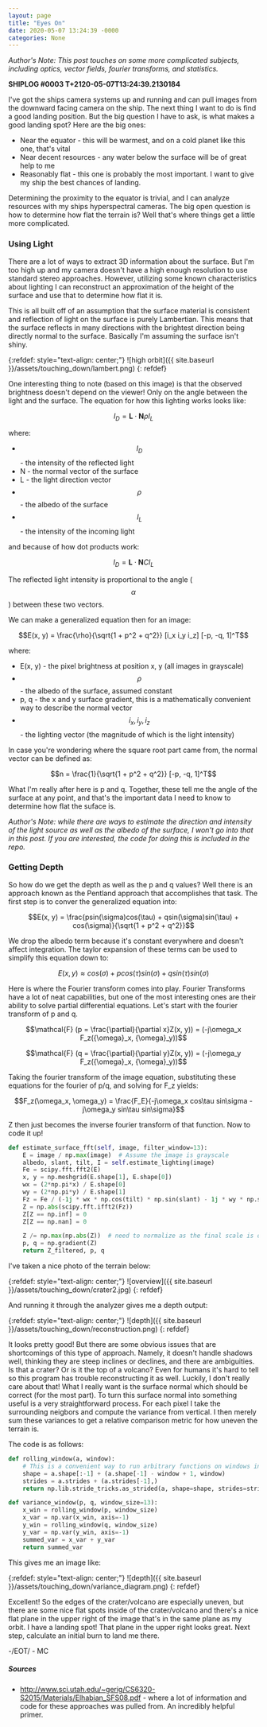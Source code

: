 ```yaml
---
layout: page
title: "Eyes On"
date: 2020-05-07 13:24:39 -0000
categories: None
---
```

<script type="text/javascript" src="http://cdn.mathjax.org/mathjax/latest/MathJax.js?config=TeX-AMS-MML_HTMLorMML"></script>

*Author's Note: This post touches on some more complicated subjects, including optics, vector fields, fourier transforms, and statistics.*


**SHIPLOG #0003 T+2120-05-07T13:24:39.2130184**

I've got the ships camera systems up and running and can pull images from the downward facing camera on the ship.  The next thing I want to do is find a good landing position.  But the big question I have to ask, is what makes a good landing spot? Here are the big ones:
* Near the equator - this will be warmest, and on a cold planet like this one, that's vital
* Near decent resources - any water below the surface will be of great help to me
* Reasonably flat - this one is probably the most important.  I want to give my ship the best chances of landing.

Determining the proximity to the equator is trivial, and I can analyze resources with my ships hyperspectral cameras.  The big open question is how to determine how flat the terrain is?  Well that's where things get a little more complicated.

### Using Light
There are a lot of ways to extract 3D information about the surface. But I'm too high up and my camera doesn't have a high enough resolution to use standard stereo approaches.  However, utilizing some known characteristics about lighting I can reconstruct an approximation of the height of the surface and use that to determine how flat it is.

This is all built off of an assumption that the surface material is consistent and reflection of light on the surface is purely Lambertian.  This means that the surface reflects in many directions with the brightest direction being directly normal to the surface.  Basically I'm assuming the surface isn't shiny.

{:refdef: style="text-align: center;"}
![high orbit]({{ site.baseurl }}/assets/touching_down/lambert.png)
{: refdef}

One interesting thing to note (based on this image) is that the observed brightness doesn't depend on the viewer!  Only on the angle between the light and the surface.  The equation for how this lighting works looks like:

$$I_{D}=\mathbf {L} \cdot \mathbf {N} \rho I_{L}$$


where:
* $$I_{D}$$ - the intensity of the reflected light
* N - the normal vector of the surface
* L - the light direction vector 
* $$\rho$$ - the albedo of the surface
* $$I_L$$ - the intensity of the incoming light

and because of how dot products work:

$$I_{D}=\mathbf {L} \cdot \mathbf {N} CI_{L}$$

The reflected light intensity is proportional to the angle ($$\alpha$$) between these two vectors.

We can make a generalized equation then for an image:

$$E(x, y) = \frac{\rho}{\sqrt{1 + p^2 + q^2}} [i_x i_y i_z] [-p, -q, 1]^T$$ 

where:
* E(x, y) - the pixel brightness at position x, y (all images in grayscale)
* $$\rho$$ - the albedo of the surface, assumed constant
* p, q - the x and y surface gradient, this is a mathematically convenient way to describe the normal vector
* $$i_x, i_y, i_z$$ - the lighting vector (the magnitude of which is the light intensity)

In case you're wondering where the square root part came from, the normal vector can be defined as:

$$n = \frac{1}{\sqrt{1 + p^2 + q^2}} [-p, -q, 1]^T$$


What I'm really after here is p and q.  Together, these tell me the angle of the surface at any point, and that's the important data I need to know to determine how flat the suface is.

*Author's Note: while there are ways to estimate the direction and intensity of the light source as well as the albedo of the surface, I won't go into that in this post.  If you are interested, the code for doing this is included in the repo.*


### Getting Depth
So how do we get the depth as well as the p and q values?  Well there is an approach known as the Pentland approach that accomplishes that task.  The first step is to conver the generalized equation into:

$$E(x, y) = \frac{psin(\sigma)cos(\tau) + qsin(\sigma)sin(\tau) + cos(\sigma)}{\sqrt{1 + p^2 + q^2}}$$

We drop the albedo term because it's constant everywhere and doesn't affect integration.  The taylor expansion of these terms can be used to simplify this equation down to:

$$E(x, y) \approx cos(\sigma) + pcos(\tau)sin(\sigma) + qsin(\tau)sin(\sigma)$$

Here is where the Fourier transform comes into play.  Fourier Transforms have a lot of neat capabilities, but one of the most interesting ones are their ability to solve partial differential equations.  Let's start with the fourier transform of p and q.

$$\mathcal{F} (p = \frac{\partial}{\partial x}Z(x, y)) = (-j\omega_x F_z({\omega}_x, {\omega}_y))$$

$$\mathcal{F} (q = \frac{\partial}{\partial y}Z(x, y)) = (-j\omega_y F_z({\omega}_x, {\omega}_y))$$

Taking the fourier transform of the image equation, substituting these equations for the fourier of p/q, and solving for F_z yields:

$$F_z(\omega_x, \omega_y) = \frac{F_E}{-j\omega_x cos\tau sin\sigma - j\omega_y sin\tau sin\sigma}$$

Z then just becomes the inverse fourier transform of that function.  Now to code it up!

```python
def estimate_surface_fft(self, image, filter_window=13):
    E = image / np.max(image)  # Assume the image is grayscale
    albedo, slant, tilt, I = self.estimate_lighting(image)
    Fe = scipy.fft.fft2(E)
    x, y = np.meshgrid(E.shape[1], E.shape[0])
    wx = (2*np.pi*x) / E.shape[0]
    wy = (2*np.pi*y) / E.shape[1]
    Fz = Fe / (-1j * wx * np.cos(tilt) * np.sin(slant) - 1j * wy * np.sin(tilt) * np.sin(slant))
    Z = np.abs(scipy.fft.ifft2(Fz))  
    Z[Z == np.inf] = 0
    Z[Z == np.nan] = 0

    Z /= np.max(np.abs(Z))  # need to normalize as the final scale is on the order of 1e8
    p, q = np.gradient(Z)
    return Z_filtered, p, q
```

I've taken a nice photo of the terrain below:

{:refdef: style="text-align: center;"}
![overview]({{ site.baseurl }}/assets/touching_down/crater2.jpg)
{: refdef}

And running it through the analyzer gives me a depth output:

{:refdef: style="text-align: center;"}
![depth]({{ site.baseurl }}/assets/touching_down/reconstruction.png)
{: refdef}

It looks pretty good!  But there are some obvious issues that are shortcomings of this type of approach.  Namely, it doesn't handle shadows well, thinking they are steep inclines or declines, and there are ambiguities.  Is that a crater?  Or is it the top of a volcano?  Even for humans it's hard to tell so this program has trouble reconstructing it as well.  Luckily, I don't really care about that! What I really want is the surface normal which should be correct (for the most part).  To turn this surface normal into something useful is a very straightforward process.  For each pixel I take the surrounding neigbors and compute the variance from vertical.  I then merely sum these variances to get a relative comparison metric for how uneven the terrain is.

The code is as follows:

```python
def rolling_window(a, window):
    # This is a convenient way to run arbitrary functions on windows in a 2D array.
    shape = a.shape[:-1] + (a.shape[-1] - window + 1, window)
    strides = a.strides + (a.strides[-1],)
    return np.lib.stride_tricks.as_strided(a, shape=shape, strides=strides)

def variance_window(p, q, window_size=13):
    x_win = rolling_window(p, window_size)
    x_var = np.var(x_win, axis=-1)
    y_win = rolling_window(q, window_size)
    y_var = np.var(y_win, axis=-1)
    summed_var = x_var + y_var
    return summed_var
```

This gives me an image like:

{:refdef: style="text-align: center;"}
![depth]({{ site.baseurl }}/assets/touching_down/variance_diagram.png)
{: refdef}

Excellent!  So the edges of the crater/volcano are especially uneven, but there are some nice flat spots inside of the crater/volcano and there's a nice flat plane in the upper right of the image that's in the same plane as my orbit.  I have a landing spot!  That plane in the upper right looks great.  Next step, calculate an initial burn to land me there.

-/EOT/ - MC

##### Sources
* http://www.sci.utah.edu/~gerig/CS6320-S2015/Materials/Elhabian_SFS08.pdf - where a lot of information and code for these approaches was pulled from.  An incredibly helpful primer. 